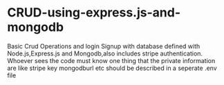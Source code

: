 # CRUD-using-express.js-and-mongodb
Basic Crud Operations and login Signup with database defined with Node.js,Express.js and Mongodb,also includes stripe authentication.
Whoever sees the code must know one thing that the private information are like stripe key mongodburl etc should be described in a seperate .env file
